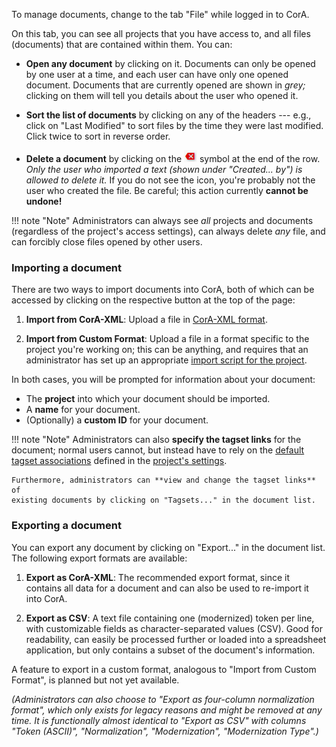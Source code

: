 To manage documents, change to the tab "File" while logged in to CorA.

On this tab, you can see all projects that you have access to, and all files
(documents) that are contained within them.  You can:

+ **Open any document** by clicking on it.  Documents can only be opened by one
  user at a time, and each user can have only one opened document.  Documents
  that are currently opened are shown in *grey;* clicking on them will tell you
  details about the user who opened it.

+ **Sort the list of documents** by clicking on any of the headers --- e.g.,
  click on "Last Modified" to sort files by the time they were last modified.
  Click twice to sort in reverse order.

+ **Delete a document** by clicking on the ![red 'X'](img/icon-delete.png)
  symbol at the end of the row.  *Only the user who imported a text (shown under
  "Created... by") is allowed to delete it.* If you do not see the icon, you're
  probably not the user who created the file.  Be careful; this action currently
  **cannot be undone!**

!!! note "Note"
    Administrators can always see *all* projects and documents (regardless of
    the project's access settings), can always delete *any* file, and can
    forcibly close files opened by other users.

### Importing a document

There are two ways to import documents into CorA, both of which can be accessed
by clicking on the respective button at the top of the page:

1. **Import from CorA-XML**: Upload a file in [CorA-XML format](coraxml.md).

2. **Import from Custom Format**: Upload a file in a format specific to the
   project you're working on; this can be anything, and requires that an
   administrator has set up an appropriate
   [import script for the project](admin-projects.md#setting-an-import-script).

In both cases, you will be prompted for information about your document:

+ The **project** into which your document should be imported.
+ A **name** for your document.
+ (Optionally) a **custom ID** for your document.

!!! note "Note"
    Administrators can also **specify the tagset links** for the
    document; normal users cannot, but instead have to rely on the
    [default tagset associations](admin-projects.md) defined in the
    [project's settings](admin-projects.md).

    Furthermore, administrators can **view and change the tagset links** of
    existing documents by clicking on "Tagsets..." in the document list.

### Exporting a document

You can export any document by clicking on "Export..." in the document list.
The following export formats are available:

1. **Export as CorA-XML**: The recommended export format, since it contains all
   data for a document and can also be used to re-import it into CorA.

2. **Export as CSV**: A text file containing one (modernized) token per line,
   with customizable fields as character-separated values (CSV).  Good for
   readability, can easily be processed further or loaded into a spreadsheet
   application, but only contains a subset of the document's information.

A feature to export in a custom format, analogous to "Import from Custom
Format", is planned but not yet available.

*(Administrators can also choose to "Export as four-column normalization
 format", which only exists for legacy reasons and might be removed at any time.
 It is functionally almost identical to "Export as CSV" with columns "Token
 (ASCII)", "Normalization", "Modernization", "Modernization Type".)*
 
